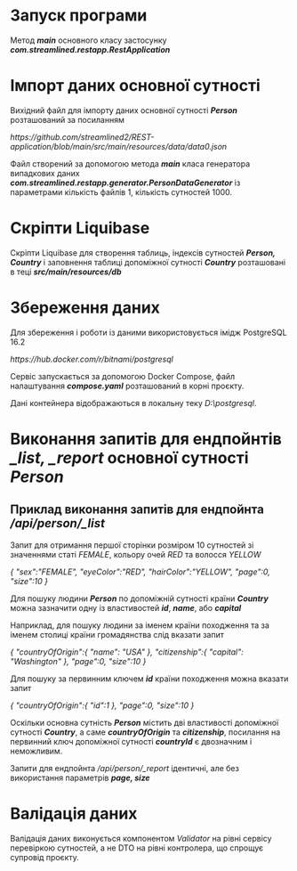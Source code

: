 <h1>Запуск програми</h1>
Метод <i><b>main</b></i> основного класу застосунку <i><b>com.streamlined.restapp.RestApplication</b></i>
<p>
<h1>Імпорт даних основної сутності</h1>
Вихідний файл для імпорту даних основної сутності <i><b>Person</b></i> розташований за посиланням
<p><i>https://github.com/streamlined2/REST-application/blob/main/src/main/resources/data/data0.json</i>
<p>
Файл створений за допомогою метода <i><b>main</b></i> класа генератора випадкових даних <i><b>com.streamlined.restapp.generator.PersonDataGenerator</b></i> із параметрами кількість файлів 1, кількість сутностей 1000.
<p>
<h1>Скріпти Liquibase</h1>
Скріпти Liquibase для створення таблиць, індексів сутностей <i><b>Person, Country</b></i> і заповнення таблиці допоміжної сутності <i><b>Country</b></i> розташовані в теці <i><b>src/main/resources/db</b></i>
<p>
<h1>Збереження даних</h1>
Для збереження і роботи із даними використовується імідж PostgreSQL 16.2
<p>
		<i>https://hub.docker.com/r/bitnami/postgresql</i>
<p>
Сервіс запускається за допомогою Docker Compose, файл налаштування <i><b>compose.yaml</b></i> розташований в корні проєкту.
<p>Дані контейнера відображаються в локальну теку <i>D:\postgresql</i>.
<p>
<h1>Виконання запитів для ендпойнтів <i>_list, _report</i> основної сутності <i><b>Person</b></i></h1>
<h2>Приклад виконання запитів для ендпойнта <i>/api/person/_list</i></h2>
<p>
Запит для отримання першої сторінки розміром 10 сутностей зі значеннями статі <i>FEMALE</i>, кольору очей <i>RED</i> та волосся <i>YELLOW</i>
<p>
<i>
        {
            "sex":"FEMALE",
            "eyeColor":"RED",
            "hairColor":"YELLOW",
            "page":0,
            "size":10
        }
</i>
<p>
Для пошуку людини <i><b>Person</b></i> по допоміжній сутності країни <i><b>Country</b></i> можна зазначити одну із властивостей <i><b>id</b></i>, <i><b>name</b></i>, або <i><b>capital</b></i>
<p>
Наприклад, для пошуку людини за іменем країни походження та за іменем столиці країни громадянства слід вказати запит
<p>
<i>
        {
            "countryOfOrigin":{
                "name": "USA"
            },
            "citizenship":{
                "capital": "Washington"
            },
            "page":0,
            "size":10
        }
</i>
<p>
Для пошуку за первинним ключем <i><b>id</b></i> країни походження можна вказати запит
<p>
<i>
        {
			"countryOfOrigin":{
				"id":1
			},
            "page":0,
            "size":10
        }
</i>
<p>
Оскільки основна сутність <i><b>Person</b></i> містить дві властивості допоміжної сутності <i><b>Country</b></i>, а саме <i><b>countryOfOrigin</b></i> та <i><b>citizenship</b></i>, посилання на первинний ключ допоміжної сутності <i><b>countryId</b></i> є двозначним і неможливим.
<p>
Запити для ендпойнта <i>/api/person/_report</i> ідентичні, але без використання параметрів <i><b>page, size</b></i>
<p>
<h1>Валідація даних</h1>
Валідація даних виконується компонентом <i>Validator</i> на рівні сервісу перевіркою сутностей, а не DTO на рівні контролера, що спрощує супровід проєкту.
<p>